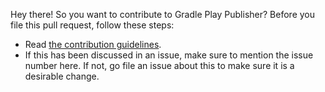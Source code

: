 Hey there! So you want to contribute to Gradle Play Publisher?
Before you file this pull request, follow these steps:

- Read [the contribution guidelines](https://github.com/Triple-T/gradle-play-publisher/blob/master/CONTRIBUTING.md).
- If this has been discussed in an issue, make sure to mention the issue number here.
  If not, go file an issue about this to make sure it is a desirable change.
